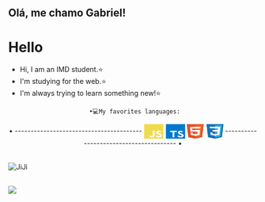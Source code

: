 ## Olá, me chamo Gabriel!
# Hello
 <div>
	

 - Hi, I am an IMD student.⭐️
 - I'm studying for the web.⭐️
 - I'm always trying to learn something new!⭐️

<div style="display: inline_block" align="center" >
	
	 •💻My favorites languages:
 

 • ---------------------------------------- <img align="center" alt="js" height="30" width="40" src="https://raw.githubusercontent.com/devicons/devicon/master/icons/javascript/javascript-plain.svg"> <img align="center" alt="ts" height="30" width="40" src="https://raw.githubusercontent.com/devicons/devicon/master/icons/typescript/typescript-plain.svg"><img align="center" alt="HTML" height="30" width="40" src="https://raw.githubusercontent.com/devicons/devicon/master/icons/html5/html5-original.svg"><img align="center" alt="CSS" height="30" width="40" src="https://raw.githubusercontent.com/devicons/devicon/master/icons/css3/css3-original.svg">--------------------------------------- •

</div>

##


  <img align="center" alt="JiJi" src="https://cdn.discordapp.com/attachments/714989598148919419/874413451160727562/jiji.gif">
  
</div>
  
  ##
  
  <div>
  <a href="https://www.linkedin.com/in/gabriel-vitor-350964117" target="_blank"><img src="https://img.shields.io/badge/-LinkedIn-%230077B5?style=for-the-badge&logo=linkedin&logoColor=white" target="_blank"></a>
	</a>
</div>

